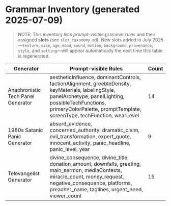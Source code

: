 # Grammar Inventory (generated 2025-07-09)

> NOTE: This inventory lists *prompt-visible* grammar rules and their assigned **slots** (see `slot_taxonomy.md`). New slots added in July 2025—`texture`, `size`, `age`, `mood`, `sound`, `motion`, `background`, `provenance`, `style`, and `setting`—will appear automatically the next time this table is regenerated.

| Generator | Prompt-visible Rules | Count |
|-----------|----------------------|-------|
| Anachronistic Tech Panel Generator | aestheticInfluence, dominantControls, factionAlignment, greebleDensity, keyMaterials, labelingStyle, panelArchetype, panelLighting, possibleTechFunctions, primaryColorPalette, promptTemplate, screenType, techFunction, wearLevel | 14 |
| 1980s Satanic Panic Generator | absurd_evidence, concerned_authority, dramatic_claim, evil_transformation, expert_quote, innocent_activity, panic_headline, panic_level, year | 9 |
| Televangelist Generator | divine_consequence, divine_title, donation_amount, downfalls, greeting, main_sermon, mediaContexts, miracle_count, money_request, negative_consequence, platforms, preacher_name, taglines, urgent_need, viewer_count | 15 |
